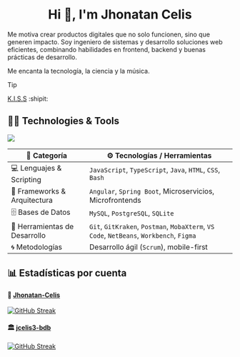 <h1 align="center">Hi 👋, I'm Jhonatan Celis</h1>

Me motiva crear productos digitales que no solo funcionen, sino que generen impacto. Soy ingeniero de sistemas y desarrollo soluciones web eficientes, combinando habilidades en frontend, backend y buenas prácticas de desarrollo. 

Me encanta la tecnología, la ciencia y la música.

> [!TIP]
> [K.I.S.S](https://codeyourapps.com/el-principio-kiss-mantenlo-simple-estupido/) :shipit:


## 👨‍💻 Technologies & Tools
<p align="left">
  <a href="https://skillicons.dev">
    <img src="https://skillicons.dev/icons?i=angular,jest,js,css,spring,java,py,mysql,postgres,linux,bash,postman,figma&theme=light" /> 
  </a>
</p>

| 🧩 Categoría                 | ⚙️ Tecnologías / Herramientas                                                            |
|------------------------------|------------------------------------------------------------------------------------------|
| 💻 Lenguajes & Scripting     | `JavaScript`, `TypeScript`, `Java`, `HTML`, `CSS`, `Bash`                                |
| 🚀 Frameworks & Arquitectura | `Angular`, `Spring Boot`, Microservicios, Microfrontends                                 |
| 🗄️ Bases de Datos            | `MySQL`, `PostgreSQL`, `SQLite`                                                          |
| 🧰 Herramientas de Desarrollo| `Git`, `GitKraken`, `Postman`, `MobaXterm`, `VS Code`, `NetBeans`, `Workbench`, `Figma`  |
| 🌀 Metodologías              | Desarrollo ágil (`Scrum`), mobile-first                                                  |


## 📊 Estadísticas por cuenta

#### 👤 [Jhonatan-Celis](https://github.com/Jhonatan-Celis)
[![GitHub Streak](https://streak-stats.demolab.com?user=jhonatan-celis&theme=synthwave&hide_border=true&locale=es&date_format=j%20M%5B%20Y%5D)](https://git.io/streak-stats)

#### 🏛️ [jcelis3-bdb](https://github.com/jcelis3-bdb?tab=overview&from=2024-12-01&to=2024-12-31)
[![GitHub Streak](https://streak-stats.demolab.com?user=jcelis3-bdb&hide_border=true&locale=es&date_format=j%20M%5B%20Y%5D&exclude_days=Sat%2CSSun&background=00317E&sideLabels=F6FAFF&currStreakNum=FFBE00&currStreakLabel=F6FAFF&excludeDaysLabel=B3B3B3&dates=EDF7FF&stroke=F6FAFF&fire=CC3232&ring=F6FAFF&sideNums=F6FAFF)](https://git.io/streak-stats)

<!--
Perma link jhonatan-celis:
https://streak-stats.demolab.com/demo/?user=jhonatan-celis&theme=synthwave&hide_border=true&locale=es&date_format=j%20M%5B%20Y%5D

Perma Link jcelis3-bdb:
https://streak-stats.demolab.com/demo/?user=jcelis3-bdb&theme=default&hide_border=true&border_radius=4.5&locale=es&short_numbers=false&date_format=&mode=daily&exclude_days=Sun%2CSat&sections=total%2Ccurrent%2Clongest&card_width=495&card_height=195&type=svg&background-type=solid&background=%2300317E&border=%2300317E&stroke=%23F6FAFF&ring=%23F6FAFF&fire=%23CC3232&currStreakNum=%23F6FAFF&sideNums=%23F6FAFF&currStreakLabel=%23F6FAFF&sideLabels=%23F6FAFF&dates=%23EDF7FF&excludeDaysLabel=%23B3B3B3
-->

<!--
#### 🏦 [JhonatanCelis](https://github.com/JhonatanCelis?tab=overview&from=2021-12-01&to=2021-12-31)
[![GitHub Streak](https://streak-stats.demolab.com?user=JhonatanCelis&hide_border=true&locale=es&date_format=j%20M%5B%20Y%5D&exclude_days=Sun%2CSat&background=FFDD02&stroke=1B2D54&ring=FFFFFF&fire=1B2D54&currStreakNum=1B2D54&sideNums=1B2D54&currStreakLabel=1B2D54&sideLabels=1B2D54&dates=2C4A8A&excludeDaysLabel=B3B3B3)](https://git.io/streak-stats)
-->

<!--
<details> 
  <summary><h3>🏛️ Banco de Bogotá</h3></summary>
  [![GitHub Streak](https://streak-stats.demolab.com?user=jcelis3-bdb&hide_border=true&locale=es&date_format=j%20M%5B%20Y%5D&exclude_days=Sun%2CSat&background=00317E&sideLabels=F6FAFF&currStreakNum=FFBE00&currStreakLabel=F6FAFF&excludeDaysLabel=B3B3B3&dates=EDF7FF&stroke=F6FAFF&fire=CC3232&ring=F6FAFF&sideNums=F6FAFF)](https://git.io/streak-stats)
</details>

<details> 
  <summary><h3>🏦 Banco Pichincha</h3></summary>
  [![GitHub Streak](https://streak-stats.demolab.com?user=JhonatanCelis&hide_border=true&locale=es&date_format=j%20M%5B%20Y%5D&exclude_days=Sun%2CSat&background=FFDD02&stroke=1B2D54&ring=FFFFFF&fire=1B2D54&currStreakNum=1B2D54&sideNums=1B2D54&currStreakLabel=1B2D54&sideLabels=1B2D54&dates=2C4A8A&excludeDaysLabel=B3B3B3)](https://git.io/streak-stats)
</details>
-->

<!--
### 📊 GitHub Stats
<p><img align="center" src="https://github-readme-stats.vercel.app/api/top-langs?username=jhonatan-celis&theme=synthwave&show_icons=true&locale=en&layout=compact" alt="jhonatan-celis" /></p>

<p><img align="center" src="https://github-readme-stats.vercel.app/api?username=jhonatan-celis&theme=synthwave&show_icons=true&locale=en" alt="jhonatan-celis" /></p>

<p><img align="center" src="https://github-readme-streak-stats.herokuapp.com/?user=jhonatan-celis&theme=synthwave" alt="jhonatan-celis" /></p>

<p align="left"> <img src="https://komarev.com/ghpvc/?username=jhonatan-celis&label=Profile%20views&color=0e75b6&style=flat" alt="jhonatan-celis" /></p>
-->
